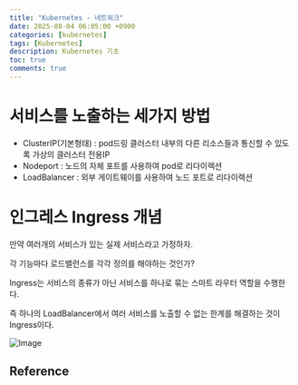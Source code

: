 ```yaml
---
title: "Kubernetes - 네트워크"
date: 2025-08-04 06:05:00 +0900
categories: [kubernetes]
tags: [Kubernetes]
description: Kubernetes 기초
toc: true
comments: true
---
```


# 서비스를 노출하는 세가지 방법

- ClusterIP(기본형태) : pod드링 클러스터 내부의 다른 리소스들과 통신할 수 있도록 가상의 클러스터 전용IP
- Nodeport : 노드의 자체 포트를 사용하여 pod로 리다이렉션 
- LoadBalancer : 외부 게이트웨이를 사용하여 노드 포트로 리다이렉션
# 인그레스 Ingress 개념

만약 여러개의 서비스가 있는 실제 서비스라고 가정하자.

각 기능마다 로드밸런스를 각각 정의를 해야하는 것인가?

Ingress는 서비스의 종류가 아닌 서비스를 하나로 묶는 스마트 라우터 역할을 수행한다.

즉 하나의 LoadBalancer에서 여러 서비스를 노출할 수 없는 한계를 해결하는 것이 Ingress이다.

![Image](https://prod-files-secure.s3.us-west-2.amazonaws.com/e6db513d-ec54-40ff-aa74-2487b0bcfe15/8ba4f4bb-7f47-4c51-8172-3a0aee492a75/Untitled.png?X-Amz-Algorithm=AWS4-HMAC-SHA256&X-Amz-Content-Sha256=UNSIGNED-PAYLOAD&X-Amz-Credential=ASIAZI2LB466SNRD24QF%2F20250804%2Fus-west-2%2Fs3%2Faws4_request&X-Amz-Date=20250804T072105Z&X-Amz-Expires=3600&X-Amz-Security-Token=IQoJb3JpZ2luX2VjEAcaCXVzLXdlc3QtMiJHMEUCID0o8S2yvvPE4e5cWbP1%2BS%2FWwLPJxChpgUopAT3oXHszAiEA9HLtGOMnbguNyHL9aNcLu7vVj7ryDwxqtJpgGUifzzIq%2FwMIQBAAGgw2Mzc0MjMxODM4MDUiDCClnRWeh%2BB8IMGwtCrcA1ZCEUjQdSs%2F%2F7MkO2DBUKcPMJOPIYLNiDeYtxhPBdkepC4PS2x%2FsgZPTsLWfh24mSruoUHLzEOm1VjAw2OOkrRVSF6%2FHMkLlNLiwRcs15j7HDxbh34rrMUZEvl5gKFvs1%2BlHXbj44a5U25eWraPyiY8fAPWCGfZk6aLHDHDcV%2FKTQ2HOLU3oolvGNZfzKctBWq5RfBHFfl9dUG%2BGkzaHaM3pxg0LPi9ooCQV9MmJmDuucLTW5rVZYv5F1WMRkFKd7lKtYnYNKKOdNrxKSKb3uOo9QGIkIJ9SO51hhPc9Y%2BTZtNCoK3OPpjWFNhos%2BBh9mrUDyuy1JfZ85%2FZGEJX0nAoaROyPYRZ72NJX9KH0SGvM5fRaxaMsvzPRQyiYw%2FkLpEueZ1vqtVjreVqBqCEdsyIGvYYJjaVGAp%2FdWZwfYhh%2Fdg9BcoUIWdPvpySz6OFEWHDvQBffyOeuOThO0%2FldD%2BhWgTTRBrXS8RktF91XNZS8TM3pNUXYhOLZ9AO%2B3fYvmyrLQUQ2lDo4iil5j6T7fQlH%2FvVq%2Bbk7iy2yTQT61Wwaj43evEuwvQQVMdODvAqiglouLZjLU8349FbFA6JOst78KzjDIyx4cfgO0yOwFsIfVGwBxlRG%2Fsad3LjMJm3wcQGOqUBJi6H1%2B19DtkMYqvghaMvsmubDwq89ho0d9TC7ThTxAMKJiQresAjpeTxlFrbWb8K4fZeoC0bTrO2qZOYR0V%2BWSR32D7rJ2W40dMfiURxcPJ6pJGCtjzI1aeZfblP%2BRuh7OJG%2F17mgiLAGF2vX7qMIDAxgTl3zG23fuCUfJBHSnVrcQw7yy7XSp7OJncoSqn5IBaxuVqqr5F%2FitU0hP%2FGwdQn%2BwsX&X-Amz-Signature=4fab4d719b90f423f72522e0afd97e9ec518910a31d51c3bdd8ef0f1a543e199&X-Amz-SignedHeaders=host&x-amz-checksum-mode=ENABLED&x-id=GetObject)

## Reference


